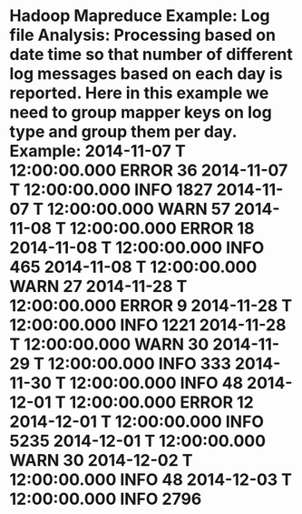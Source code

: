 Hadoop Mapreduce Example: Log file Analysis:
Processing based on date time so that number of different log messages based on each day is reported. 
Here in this example we need to group mapper keys on log type and group them per day. 
Example:
2014-11-07 T 12:00:00.000 ERROR	36
2014-11-07 T 12:00:00.000 INFO	1827
2014-11-07 T 12:00:00.000 WARN	57
2014-11-08 T 12:00:00.000 ERROR	18
2014-11-08 T 12:00:00.000 INFO	465
2014-11-08 T 12:00:00.000 WARN	27
2014-11-28 T 12:00:00.000 ERROR	9
2014-11-28 T 12:00:00.000 INFO	1221
2014-11-28 T 12:00:00.000 WARN	30
2014-11-29 T 12:00:00.000 INFO	333
2014-11-30 T 12:00:00.000 INFO	48
2014-12-01 T 12:00:00.000 ERROR	12
2014-12-01 T 12:00:00.000 INFO	5235
2014-12-01 T 12:00:00.000 WARN	30
2014-12-02 T 12:00:00.000 INFO	48
2014-12-03 T 12:00:00.000 INFO	2796
=======
